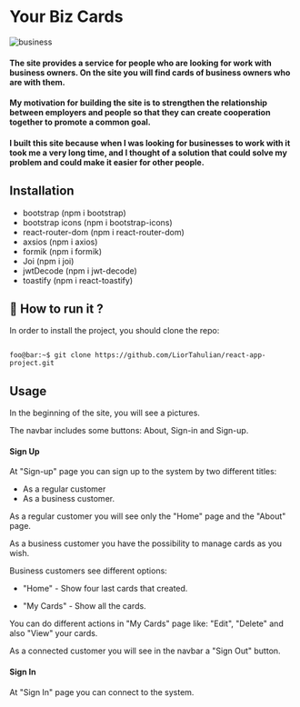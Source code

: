 # Your Biz Cards

![business](https://github.com/Talia18/react-app-project/assets/111443123/4e453fd9-4081-4a67-b434-1e1a1405b319)

#### The site provides a service for people who are looking for work with business owners. On the site you will find cards of business owners who are with them.

#### My motivation for building the site is to strengthen the relationship between employers and people so that they can create cooperation together to promote a common goal.

#### I built this site because when I was looking for businesses to work with it took me a very long time, and I thought of a solution that could solve my problem and could make it easier for other people.

## Installation

- bootstrap (npm i bootstrap)
- bootstrap icons (npm i bootstrap-icons)
- react-router-dom (npm i react-router-dom)
- axsios (npm i axios)
- formik (npm i formik)
- Joi (npm i joi)
- jwtDecode (npm i jwt-decode)
- toastify (npm i react-toastify)

## 🚀 How to run it ?

In order to install the project, you should clone the repo:

```

foo@bar:~$ git clone https://github.com/LiorTahulian/react-app-project.git

```

## Usage

In the beginning of the site, you will see a pictures.

The navbar includes some buttons: About, Sign-in and Sign-up.

#### Sign Up

At "Sign-up" page you can sign up to the system by two different titles:

- As a regular customer 
- As a business customer.

As a regular customer you will see only the "Home" page and the "About" page.

As a business customer you have the possibility to manage cards as you wish.

Business customers see different options:

- "Home" - Show four last cards that created.

- "My Cards" - Show all the cards.

You can do different actions in "My Cards" page like: "Edit", "Delete" and also "View" your cards.

As a connected customer you will see in the navbar a "Sign Out" button.

#### Sign In

At "Sign In" page you can connect to the system.
